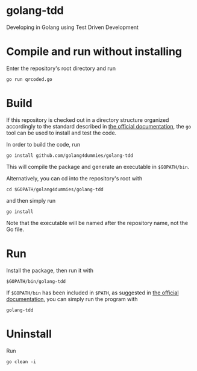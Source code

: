 golang-tdd
==========

Developing in Golang using Test Driven Development


Compile and run without installing 
==================================

Enter the repository's root directory and run

```
go run qrcoded.go
```


Build
=====

If this repository is checked out in a directory structure organized accordingly to the standard described in [the official documentation](http://golang.org/pkg/go/build/), the ```go``` tool can be used to install and test the code.

In order to build the code, run

```
go install github.com/golang4dummies/golang-tdd
``` 

This will compile the package and generate an executable in ```$GOPATH/bin```.

Alternatively, you can cd into the repository's root with

```
cd $GOPATH/golang4dummies/golang-tdd
```

and then simply run

```
go install
```


Note that the executable will be named after the repository name, not the Go file.


Run
===

Install the package, then run it with

```
$GOPATH/bin/golang-tdd
```

If ```$GOPATH/bin``` has been included in ```$PATH```, as suggested in [the official documentation](http://golang.org/pkg/go/build/), you can simply run the program with

```
golang-tdd
```


Uninstall
=========

Run

```
go clean -i
```
